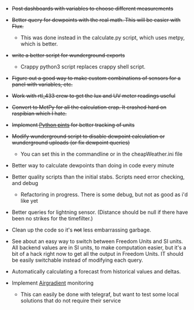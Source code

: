 * ~~Post dashboards with variables to choose different measurements~~
* ~~Better query for dewpoints with the real math.  This will be easier with Flux.~~
  * This was done instead in the calculate.py script, which uses metpy, which is better.
* ~~write a better script for wunderground exports~~
  * Crappy python3 script replaces crappy shell script.
* ~~Figure out a good way to make custom combinations of sensors for a panel with variables, etc.~~
* ~~Work with rtl_433 crew to get the lux and UV meter readings useful~~
* ~~Convert to MetPy for all the calculation crap.  It crashed hard on raspibian which I hate.~~
* ~~Implement [Python pints](https://pypi.org/project/Pint/) for better tracking of units~~
* ~~Modify wunderground script to disable dewpoint calculation or wunderground uploads (or fix dewpoint queries)~~
  * You can set this in the commandline or in the cheapWeather.ini file 


* Better way to calculate dewpoints than doing in code every minute
* Better quality scripts than the initial stabs.  Scripts need error checking, and debug
  * Refactoring in progress.  There is some debug, but not as good as i'd like yet 
* Better queries for lightning sensor.  (Distance should be null if there
  have been no strikes for the timefilter.)
* Clean up the code so it's ~~not~~ less embarrassing garbage.
* See about an easy way to switch between Freedom Units and SI units.  All backend values are in SI units, to make computation easier, but it's a bit of a hack right now to get all the output in Freedom Units.  IT should be easily switchable instead of modifying each query.  
* Automatically calculating a forecast from historical values and deltas.
* Implement [Airgradient](https://www.airgradient.com) monitoring
  * This can easily be done with telegraf, but want to test some local solutions that do not require their service
